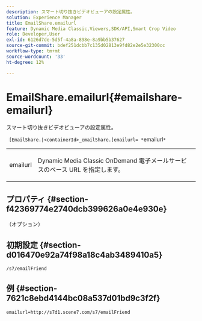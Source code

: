 ```yaml
---
description: スマート切り抜きビデオビューアの設定属性。
solution: Experience Manager
title: EmailShare.emailurl
feature: Dynamic Media Classic,Viewers,SDK/API,Smart Crop Video
role: Developer,User
exl-id: 6126d7de-5d5f-4a8a-898e-8a9bb5b37627
source-git-commit: bdef251dcbb7c135d02813e9fd82e2e5e32300cc
workflow-type: tm+mt
source-wordcount: '33'
ht-degree: 12%

---
```


# EmailShare.emailurl{#emailshare-emailurl}

スマート切り抜きビデオビューアの設定属性。

` [EmailShare.|<containerId>_emailShare.]emailurl= *`emailurl`*`

<table id="table_C616483932C2482CA9794DDD7313FD7C"> 
 <tbody> 
  <tr> 
   <td colname="col1"> <p> <span class="codeph"><span class="varname"> emailurl</span></span> </p> </td> 
   <td colname="col2"> <p> Dynamic Media Classic OnDemand 電子メールサービスのベース URL を指定します。 </p> </td> 
  </tr> 
 </tbody> 
</table>

## プロパティ {#section-f42369774e2740dcb399626a0e4e930e}

（オプション）

## 初期設定 {#section-d016470e92a74f98a18c4ab3489410a5}

`/s7/emailFriend`

## 例 {#section-7621c8ebd4144bc08a537d01bd9c3f2f}

```
emailurl=http://s7d1.scene7.com/s7/emailFriend
```
